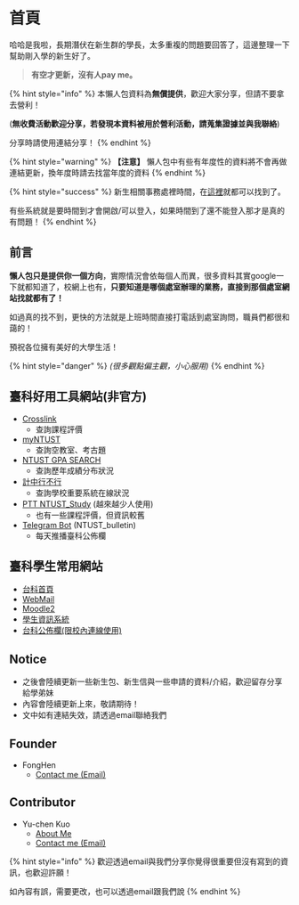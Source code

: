 # 首頁

哈哈是我啦，長期潛伏在新生群的學長，太多重複的問題要回答了，這邊整理一下幫助剛入學的新生好了。

> **有空才更新，沒有人pay me。**

{% hint style="info" %}
本懶人包資料為**無償提供**，歡迎大家分享，但請不要拿去營利！

(**無收費活動歡迎分享，若發現本資料被用於營利活動，請蒐集證據並與我聯絡**)

分享時請使用連結分享！
{% endhint %}

{% hint style="warning" %}
**【注意】** 懶人包中有些有年度性的資料將不會再做連結更新，換年度時請去找當年度的資料
{% endhint %}

{% hint style="success" %}
新生相關事務處裡時間，在[這裡](https://www.admission.ntust.edu.tw/p/412-1052-8755.php?Lang=zh-tw)就都可以找到了。

有些系統就是要時間到才會開啟/可以登入，如果時間到了還不能登入那才是真的有問題！
{% endhint %}

## 前言

**懶人包只是提供你一個方向**，實際情況會依每個人而異，很多資料其實google一下就都知道了，校網上也有，**只要知道是哪個處室辦理的業務，直接到那個處室網站找就都有了！**

如過真的找不到，更快的方法就是上班時間直接打電話到處室詢問，職員們都很和藹的！

預祝各位擁有美好的大學生活！

{% hint style="danger" %}
_(很多觀點偏主觀，小心服用)_
{% endhint %}

## 臺科好用工具網站(非官方)

* [Crosslink](https://www.crosslink.tw)
  * 查詢課程評價
* [myNTUST](https://myntust.com/)
  * 查詢空教室、考古題
* [NTUST GPA SEARCH](https://gpa.ntustexam.com/)
  * 查詢歷年成績分布狀況
* [計中行不行](https://gpa.ntustexam.com/cc)
  * 查詢學校重要系統在線狀況
* [PTT NTUST\_Study](https://www.ptt.cc/bbs/NTUST\_STUDY/index.html) (越來越少人使用)
  * 也有一些課程評價，但資訊較舊
* [Telegram Bot](https://t.me/NTUST\_bulletin) (NTUST\_bulletin)
  * 每天推播臺科公佈欄

## 臺科學生常用網站

* [台科首頁](https://www.ntust.edu.tw)
* [WebMail](https://mail.ntust.edu.tw)
* [Moodle2](https://moodle2.ntust.edu.tw)
* [學生資訊系統](https://i.ntust.edu.tw)
* [台科公佈欄(限校內連線使用)](https://bulletin.ntust.edu.tw/p/403-1045-1391-1.php)

## Notice

* 之後會陸續更新一些新生包、新生信與一些申請的資料/介紹，歡迎留存分享給學弟妹
* 內容會陸續更新上來，敬請期待！
* 文中如有連結失效，請透過email聯絡我們

## Founder

* FongHen
  * [Contact me (Email)](mailto:fonghen0@gmail.com)

## Contributor

* &#x20;Yu-chen Kuo
  * [About Me](https://www.merlinkuo.tw)
  * [Contact me (Email)](mailto:me@merlinkuo.tw)

{% hint style="info" %}
歡迎透過email與我們分享你覺得很重要但沒有寫到的資訊，也歡迎許願！

如內容有誤，需要更改，也可以透過email跟我們說
{% endhint %}
